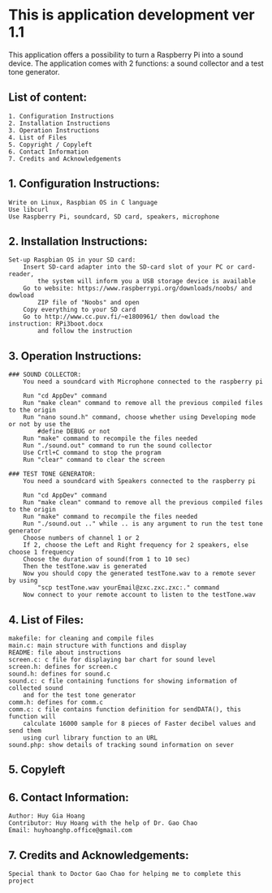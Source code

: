 # This is application development ver 1.1

This application offers a possibility to turn a Raspberry Pi into a sound device. The 
application comes with 2 functions: a sound collector and a test tone generator.

## List of content:
	1. Configuration Instructions
	2. Installation Instructions
	3. Operation Instructions
	4. List of Files
	5. Copyright / Copyleft
	6. Contact Information
	7. Credits and Acknowledgements 


## 1. Configuration Instructions:
	Write on Linux, Raspbian OS in C language
	Use libcurl
	Use Raspberry Pi, soundcard, SD card, speakers, microphone
	
## 2. Installation Instructions:
	Set-up Raspbian OS in your SD card:
		Insert SD-card adapter into the SD-card slot of your PC or card-reader, 
			the system will inform you a USB storage device is available
		Go to website: https://www.raspberrypi.org/downloads/noobs/ and dowload
			ZIP file of "Noobs" and open
		Copy everything to your SD card
		Go to http://www.cc.puv.fi/~e1800961/ then dowload the instruction: RPi3boot.docx
			and follow the instruction

## 3. Operation Instructions:
	### SOUND COLLECTOR:
		You need a soundcard with Microphone connected to the raspberry pi

		Run "cd AppDev" command
		Run "make clean" command to remove all the previous compiled files to the origin
		Run "nano sound.h" command, choose whether using Developing mode or not by use the
			#define DEBUG or not
		Run "make" command to recompile the files needed
		Run "./sound.out" command to run the sound collector
		Use Crtl+C command to stop the program
		Run "clear" command to clear the screen

	### TEST TONE GENERATOR:
		You need a soundcard with Speakers connected to the raspberry pi

		Run "cd AppDev" command
        Run "make clean" command to remove all the previous compiled files to the origin
		Run "make" command to recompile the files needed
		Run "./sound.out .." while .. is any argument to run the test tone generator
		Choose numbers of channel 1 or 2
		If 2, choose the Left and Right frequency for 2 speakers, else choose 1 frequency
		Choose the duration of sound(from 1 to 10 sec)
		Then the testTone.wav is generated
		Now you should copy the generated testTone.wav to a remote sever by using 
			"scp testTone.wav yourEmail@zxc.zxc.zxc:." command
		Now connect to your remote account to listen to the testTone.wav

## 4. List of Files:
	makefile: for cleaning and compile files
	main.c: main structure with functions and display
	README: file about instructions
	screen.c: c file for displaying bar chart for sound level
	screen.h: defines for screen.c
	sound.h: defines for sound.c
	sound.c: c file containing functions for showing information of collected sound
		and for the test tone generator
	comm.h: defines for comm.c
	comm.c: c file contains function definition for sendDATA(), this function will 
		calculate 16000 sample for 8 pieces of Faster decibel values and send them 
		using curl library function to an URL
	sound.php: show details of tracking sound information on sever

## 5. Copyleft

## 6. Contact Information:
	Author: Huy Gia Hoang
	Contributor: Huy Hoang with the help of Dr. Gao Chao
	Email: huyhoanghp.office@gmail.com

## 7. Credits and Acknowledgements:
	Special thank to Doctor Gao Chao for helping me to complete this project
	
